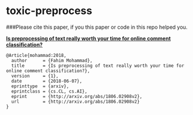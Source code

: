 # toxic-preprocess

###Please cite this paper, if you this paper or code in this repo helped you. 

**[Is preprocessing of text really worth your time for online comment classification?](https://arxiv.org/abs/1806.02908)**

```
@Article{mohammad:2018,
  author      = {Fahim Mohammad},
  title       = {Is preprocessing of text really worth your time for online comment classification?},
  version     = {1},
  date        = {2018-06-07},
  eprinttype  = {arxiv},
  eprintclass = {cs.CL, cs.AI},
  eprint      = {http://arxiv.org/abs/1806.02908v2},
  url         = {http://arxiv.org/abs/1806.02908v2}
}
```
